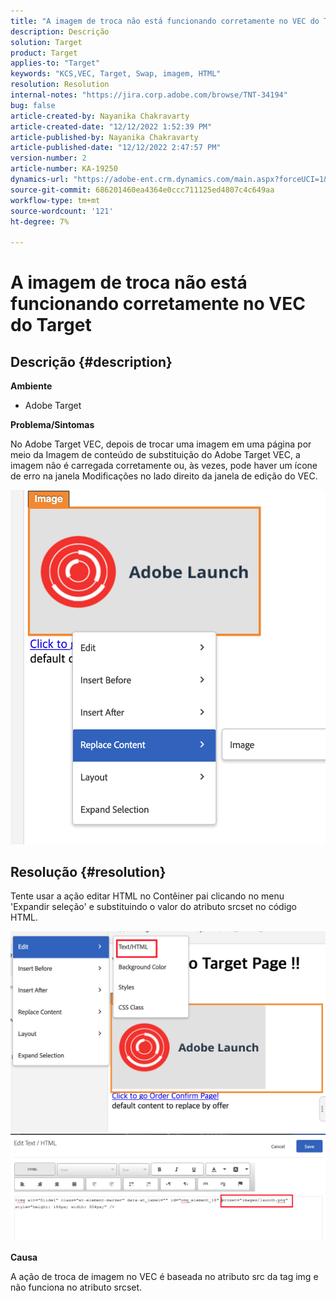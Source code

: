 ```yaml
---
title: "A imagem de troca não está funcionando corretamente no VEC do Target"
description: Descrição
solution: Target
product: Target
applies-to: "Target"
keywords: "KCS,VEC, Target, Swap, imagem, HTML"
resolution: Resolution
internal-notes: "https://jira.corp.adobe.com/browse/TNT-34194"
bug: false
article-created-by: Nayanika Chakravarty
article-created-date: "12/12/2022 1:52:39 PM"
article-published-by: Nayanika Chakravarty
article-published-date: "12/12/2022 2:47:57 PM"
version-number: 2
article-number: KA-19250
dynamics-url: "https://adobe-ent.crm.dynamics.com/main.aspx?forceUCI=1&pagetype=entityrecord&etn=knowledgearticle&id=2d222139-247a-ed11-81ac-6045bd006b25"
source-git-commit: 686201460ea4364e0ccc711125ed4807c4c649aa
workflow-type: tm+mt
source-wordcount: '121'
ht-degree: 7%

---
```


# A imagem de troca não está funcionando corretamente no VEC do Target

## Descrição {#description}


<b>Ambiente</b>

- Adobe Target

<b>Problema/Sintomas</b>

No Adobe Target VEC, depois de trocar uma imagem em uma página por meio da Imagem de conteúdo de substituição do Adobe Target VEC, a imagem não é carregada corretamente ou, às vezes, pode haver um ícone de erro na janela Modificações no lado direito da janela de edição do VEC.

![](assets/___2f222139-247a-ed11-81ac-6045bd006b25___.png)




## Resolução {#resolution}




Tente usar a ação editar HTML no Contêiner pai clicando no menu &#39;Expandir seleção&#39; e substituindo o valor do atributo srcset no código HTML.



![](assets/0776b561-36c2-ec11-983e-0022480ab970.png)![](assets/e63bb087-36c2-ec11-983e-0022480ab970.png)



<b>Causa</b>



A ação de troca de imagem no VEC é baseada no atributo src da tag img e não funciona no atributo srcset.
